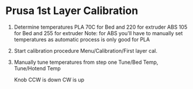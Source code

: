 
# Prusa 1st Layer Calibration
1. Determine temperatures
	PLA 70C for Bed and 220 for extruder
	ABS 105 for Bed and 255 for extruder
	Note: for ABS you'll have to manually set temperatures as automatic process is only good for PLA
2. Start calibration procedure
	Menu/Calibration/First layer cal.
3. Manually tune temperatures from step one
    Tune/Bed Temp, Tune/Hotend Temp

	Knob
	 CCW is down
	 CW is up


<!--stackedit_data:
eyJoaXN0b3J5IjpbMTAzMzA1Mzk3MSwtMTU4NTc0NjI1OCwtMT
U2ODY0MjIwMSwxODUzNjk4Njg0LDE3NTA3NTAwODIsMjQyNjYx
Mjk3LDIwMjY1OTY4MzYsMTk4OTEyNjk0MywxMTg3MTU5Mjk2XX
0=
-->
